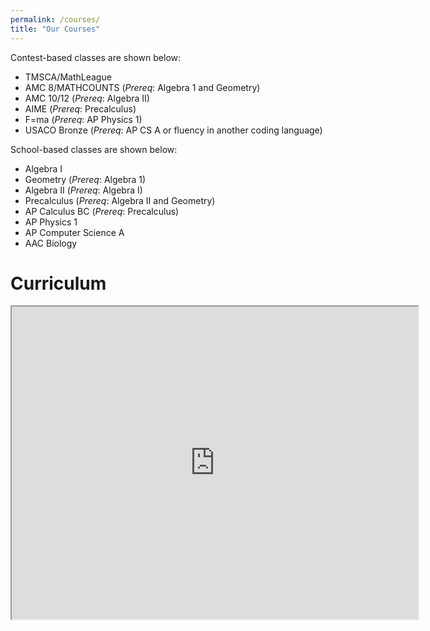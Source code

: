 ```yaml
---
permalink: /courses/
title: "Our Courses"
---
```


Contest-based classes are shown below:
- TMSCA/MathLeague
- AMC 8/MATHCOUNTS (*Prereq*: Algebra 1 and Geometry)
- AMC 10/12 (*Prereq*: Algebra II)
- AIME (*Prereq*: Precalculus)
- F=ma (*Prereq*: AP Physics 1)
- USACO Bronze (*Prereq*: AP CS A or fluency in another coding language)

School-based classes are shown below:
- Algebra I
- Geometry (*Prereq*: Algebra 1)
- Algebra II (*Prereq*: Algebra I)
- Precalculus (*Prereq*: Algebra II and Geometry)
- AP Calculus BC (*Prereq*: Precalculus)
- AP Physics 1
- AP Computer Science A
- AAC Biology


# Curriculum
<iframe src="https://docs.google.com/spreadsheets/d/e/2PACX-1vTiwtt4SIvwT3d4V4rtVeB0TlWry7x3d2_5AR2NuY7IQzPVb2Bo1MBNs-7YnxxDeMTy77COB8I19M69/pubhtml?widget=true&amp;headers=false" width=650 height=500></iframe>
